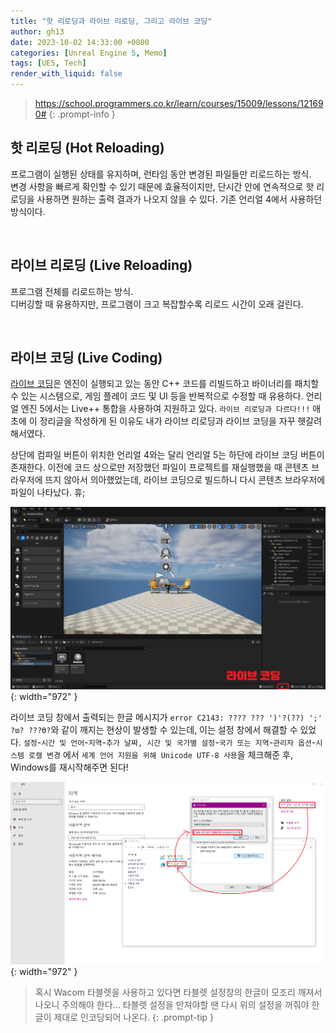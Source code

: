 ```yaml
---
title: "핫 리로딩과 라이브 리로딩, 그리고 라이브 코딩"
author: gh13
date: 2023-10-02 14:33:00 +0800
categories: [Unreal Engine 5, Memo]
tags: [UE5, Tech]
render_with_liquid: false
---
```


> <https://school.programmers.co.kr/learn/courses/15009/lessons/121690#>
{: .prompt-info }

## 핫 리로딩 (Hot Reloading)

프로그램이 실행된 상태를 유지하며, 런타임 동안 변경된 파일들만 리로드하는 방식.  
변경 사항을 빠르게 확인할 수 있기 때문에 효율적이지만, 단시간 안에 연속적으로 핫 리로딩을 사용하면 원하는 출력 결과가 나오지 않을 수 있다. 기존 언리얼 4에서 사용하던 방식이다.  

<br/>

## 라이브 리로딩 (Live Reloading)

프로그램 전체를 리로드하는 방식.  
디버깅할 때 유용하지만, 프로그램이 크고 복잡할수록 리로드 시간이 오래 걸린다.  

<br/>

## 라이브 코딩 (Live Coding)

[라이브 코딩](https://docs.unrealengine.com/5.0/ko/using-live-coding-to-recompile-unreal-engine-applications-at-runtime/)은 엔진이 실행되고 있는 동안 C++ 코드를 리빌드하고 바이너리를 패치할 수 있는 시스템으로, 게임 플레이 코드 및 UI 등을 반복적으로 수정할 때 유용하다. 언리얼 엔진 5에서는 Live++ 통합을 사용하여 지원하고 있다. `라이브 리로딩과 다르다!!!` 애초에 이 정리글을 작성하게 된 이유도 내가 라이브 리로딩과 라이브 코딩을 자꾸 헷갈려해서였다.

상단에 컴파일 버튼이 위치한 언리얼 4와는 달리 언리얼 5는 하단에 라이브 코딩 버튼이 존재한다. 이전에 코드 상으로만 저장했던 파일이 프로젝트를 재실행했을 때 콘텐츠 브라우저에 뜨지 않아서 의아했었는데, 라이브 코딩으로 빌드하니 다시 콘텐츠 브라우저에 파일이 나타났다. 휴;

![Unreal Live Coding Position](/assets/img/post_img/2023-10-02-01.png){: width="972" }

라이브 코딩 창에서 출력되는 한글 메시지가 `error C2143: ???? ??? ')'?(??) ';' ?տ? ???ϴ?`와 같이 깨지는 현상이 발생할 수 있는데, 이는 설정 창에서 해결할 수 있었다. `설정`-`시간 및 언어`-`지역`-`추가 날짜, 시간 및 국가별 설정`-`국가 또는 지역`-`관리자 옵션`-`시스템 로캘 변경` 에서 `세계 언어 지원을 위해 Unicode UTF-8 사용`을 체크해준 후, Windows를 재시작해주면 된다!

![Window System Local Config](/assets/img/post_img/2023-10-02-02.png){: width="972" }

> 혹시 Wacom 타블렛을 사용하고 있다면 타블렛 설정창의 한글이 모조리 깨져서 나오니 주의해야 한다... 타블렛 설정을 만져야할 땐 다시 위의 설정을 꺼줘야 한글이 제대로 인코딩되어 나온다.
{: .prompt-tip }

